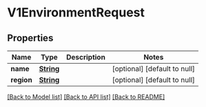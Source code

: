 # V1EnvironmentRequest
## Properties

Name | Type | Description | Notes
------------ | ------------- | ------------- | -------------
**name** | [**String**](string.md) |  | [optional] [default to null]
**region** | [**String**](string.md) |  | [optional] [default to null]

[[Back to Model list]](../README.md#documentation-for-models) [[Back to API list]](../README.md#documentation-for-api-endpoints) [[Back to README]](../README.md)


